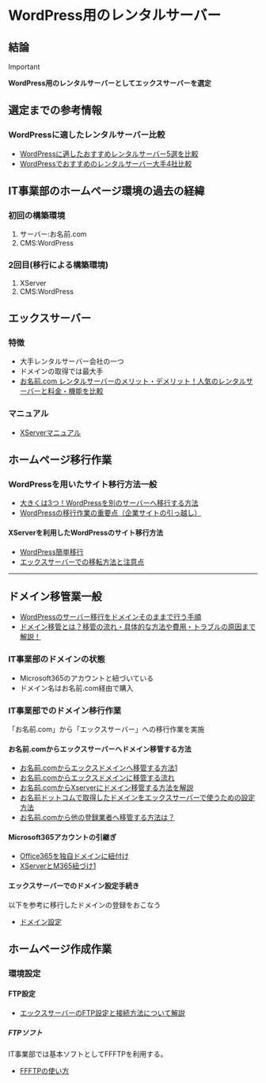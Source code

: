 # WordPress用のレンタルサーバー

## 結論

> [!IMPORTANT]  
> **WordPress用のレンタルサーバーとしてエックスサーバーを選定**

## 選定までの参考情報

### WordPressに適したレンタルサーバー比較

- [WordPressに適したおすすめレンタルサーバー5選を比較](https://ifweb-gxsde2hby.wallop.tv/web/wordpress-server/)
- [WordPressでおすすめのレンタルサーバー大手4社比較](https://goworkship.com/magazine/wordpress-server/)

## IT事業部のホームページ環境の過去の経緯

### 初回の構築環境

1. サーバー:お名前.com
2. CMS:WordPress

### 2回目(移行による構築環境)

1. XServer
2. CMS:WordPress

## エックスサーバー

### 特徴 

- 大手レンタルサーバー会社の一つ  
- ドメインの取得では最大手
- [お名前.com レンタルサーバーのメリット・デメリット！人気のレンタルサーバーと料金・機能を比較](https://www.sakurasaku-marketing.co.jp/media/onamae/)

### マニュアル

- [XServerマニュアル](https://www.xserver.ne.jp/manual/)

## ホームページ移行作業

### WordPressを用いたサイト移行方法一般

- [大きくは3つ！WordPressを別のサーバーへ移行する方法](https://kurojica.com/server/blog/2697/)
- [WordPressの移行作業の重要点（企業サイトの引っ越し）](https://www.tol.jp/column/transfer_wordpress/)

#### XServerを利用したWordPressのサイト移行方法

- [WordPress簡単移行](https://www.xserver.ne.jp/manual/man_install_transfer_wp.php)
- [エックスサーバーでの移転方法と注意点](https://www.caliberelectronics.com/xserver-easy-migration/)

---

## ドメイン移管業一般

- [WordPressのサーバー移行をドメインそのままで行う手順](https://rilaks.jp/blog/wordpress-server-migration/)
- [ドメイン移管とは？移管の流れ・具体的な方法や費用・トラブルの原因まで解説！](https://www.xserver.ne.jp/blog/domain-transfer/)

### IT事業部のドメインの状態

- Microsoft365のアカウントと紐づいている
- ドメイン名はお名前.com経由で購入

### IT事業部でのドメイン移行作業

「お名前.com」から「エックスサーバー」への移行作業を実施

#### お名前.comからエックスサーバーへドメイン移管する方法

- [お名前.comからエックスドメインへ移管する方法1](https://how2navi.com/domain-ikan-onamae/)
- [お名前.comからエックスドメインに移管する流れ](https://www.tsukimi.net/domain_onamae_xdomain.html)
- [お名前.comからXserverにドメイン移管する方法を解説](https://webllica.com/domain-transfer-from-onamae-to-xserver/)
- [お名前ドットコムで取得したドメインをエックスサーバーで使うための設定方法](https://wp-exp.com/blog/domein-xserver/)
- [お名前.comから他の登録業者へ移管する方法は？](https://help.onamae.com/answer/8593)

#### Microsoft365アカウントの引継ぎ

- [Office365を独自ドメインに紐付け](https://panda-assist.nagoya/try/office365%E3%82%92%E7%8B%AC%E8%87%AA%E3%83%89%E3%83%A1%E3%82%A4%E3%83%B3%E3%81%AB%E7%B4%90%E4%BB%98%E3%81%91%EF%BC%88%E3%82%AB%E3%82%B9%E3%82%BF%E3%83%A0%E3%83%89%E3%83%A1%E3%82%A4%E3%83%B3%E3%81%AE/)
- [XServerとM365紐づけ1](https://lig-log.com/add-custom-domain-to-office365/)

#### エックスサーバーでのドメイン設定手続き

以下を参考に移行したドメインの登録をおこなう

- [ドメイン設定](https://www.xserver.ne.jp/manual/man_domain_setting.php)


## ホームページ作成作業

### 環境設定

#### FTP設定

- [エックスサーバーのFTP設定と接続方法について解説](https://wizblog.wpx.jp/xserver-ftp/)

##### FTPソフト

IT事業部では基本ソフトとしてFFFTPを利用する。

- [FFFTPの使い方](https://www.tiu.ac.jp/cc/manual/004/)



